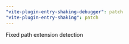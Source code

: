 ```yaml
---
"vite-plugin-entry-shaking-debugger": patch
"vite-plugin-entry-shaking": patch
---
```


Fixed path extension detection
